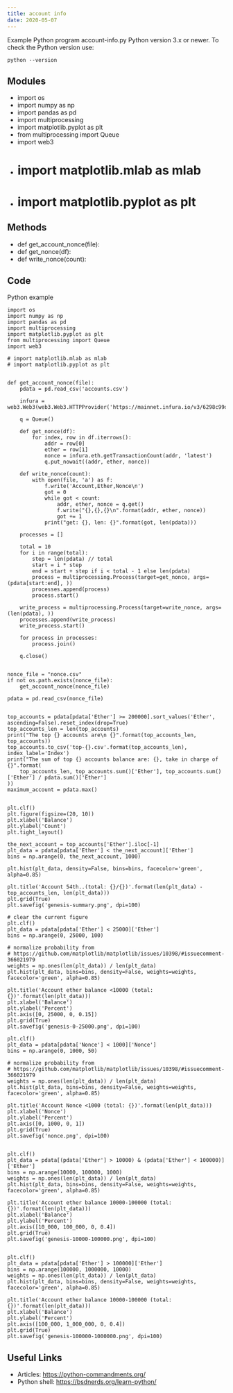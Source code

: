 ```yaml
---
title: account info
date: 2020-05-07
---
```

Example Python program account-info.py
Python version 3.x or newer.
To check the Python version use:

    python --version

## Modules

* import os
* import numpy as np
* import pandas as pd
* import multiprocessing
* import matplotlib.pyplot as plt
* from multiprocessing import Queue
* import web3
* # import matplotlib.mlab as mlab
* # import matplotlib.pyplot as plt

## Methods

* def get_account_nonce(file):
* def get_nonce(df):
* def write_nonce(count):

## Code

Python example

    import os
    import numpy as np
    import pandas as pd
    import multiprocessing
    import matplotlib.pyplot as plt
    from multiprocessing import Queue
    import web3
    
    # import matplotlib.mlab as mlab
    # import matplotlib.pyplot as plt
    
    
    def get_account_nonce(file):
        pdata = pd.read_csv('accounts.csv')
    
        infura = web3.Web3(web3.Web3.HTTPProvider('https://mainnet.infura.io/v3/6298c99dc1ee434aa64cf0c3c19e365f'))
    
        q = Queue()
    
        def get_nonce(df):
            for index, row in df.iterrows():
                addr = row[0]
                ether = row[1]
                nonce = infura.eth.getTransactionCount(addr, 'latest')
                q.put_nowait((addr, ether, nonce))
    
        def write_nonce(count):
            with open(file, 'a') as f:
                f.write('Account,Ether,Nonce\n')
                got = 0
                while got < count:
                    addr, ether, nonce = q.get()
                    f.write("{},{},{}\n".format(addr, ether, nonce))
                    got += 1
                print("get: {}, len: {}".format(got, len(pdata)))
    
        processes = []
    
        total = 10
        for i in range(total):
            step = len(pdata) // total
            start = i * step
            end = start + step if i < total - 1 else len(pdata)
            process = multiprocessing.Process(target=get_nonce, args=(pdata[start:end], ))
            processes.append(process)
            process.start()
    
        write_process = multiprocessing.Process(target=write_nonce, args=(len(pdata), ))
        processes.append(write_process)
        write_process.start()
    
        for process in processes:
            process.join()
    
        q.close()
    
    
    nonce_file = "nonce.csv"
    if not os.path.exists(nonce_file):
        get_account_nonce(nonce_file)
    
    pdata = pd.read_csv(nonce_file)
    
    
    top_accounts = pdata[pdata['Ether'] >= 200000].sort_values('Ether', ascending=False).reset_index(drop=True)
    top_accounts_len = len(top_accounts)
    print("The top {} accounts are\n {}".format(top_accounts_len, top_accounts))
    top_accounts.to_csv('top-{}.csv'.format(top_accounts_len), index_label='Index')
    print("The sum of top {} accounts balance are: {}, take in charge of {}".format(
        top_accounts_len, top_accounts.sum()['Ether'], top_accounts.sum()['Ether'] / pdata.sum()['Ether']
    ))
    maximum_account = pdata.max()
    
    
    plt.clf()
    plt.figure(figsize=(20, 10))
    plt.xlabel('Balance')
    plt.ylabel('Count')
    plt.tight_layout()
    
    the_next_account = top_accounts['Ether'].iloc[-1]
    plt_data = pdata[pdata['Ether'] < the_next_account]['Ether']
    bins = np.arange(0, the_next_account, 1000)
    
    plt.hist(plt_data, density=False, bins=bins, facecolor='green', alpha=0.85)
    
    plt.title('Account 54th..(total: {}/{})'.format(len(plt_data) - top_accounts_len, len(plt_data)))
    plt.grid(True)
    plt.savefig('genesis-summary.png', dpi=100)
    
    # clear the current figure
    plt.clf()
    plt_data = pdata[pdata['Ether'] < 25000]['Ether']
    bins = np.arange(0, 25000, 100)
    
    # normalize probability from
    # https://github.com/matplotlib/matplotlib/issues/10398/#issuecomment-366021979
    weights = np.ones(len(plt_data)) / len(plt_data)
    plt.hist(plt_data, bins=bins, density=False, weights=weights, facecolor='green', alpha=0.85)
    
    plt.title('Account ether balance <10000 (total: {})'.format(len(plt_data)))
    plt.xlabel('Balance')
    plt.ylabel('Percent')
    plt.axis([0, 25000, 0, 0.15])
    plt.grid(True)
    plt.savefig('genesis-0-25000.png', dpi=100)
    
    plt.clf()
    plt_data = pdata[pdata['Nonce'] < 1000]['Nonce']
    bins = np.arange(0, 1000, 50)
    
    # normalize probability from
    # https://github.com/matplotlib/matplotlib/issues/10398/#issuecomment-366021979
    weights = np.ones(len(plt_data)) / len(plt_data)
    plt.hist(plt_data, bins=bins, density=False, weights=weights, facecolor='green', alpha=0.85)
    
    plt.title('Account Nonce <1000 (total: {})'.format(len(plt_data)))
    plt.xlabel('Nonce')
    plt.ylabel('Percent')
    plt.axis([0, 1000, 0, 1])
    plt.grid(True)
    plt.savefig('nonce.png', dpi=100)
    
    
    plt.clf()
    plt_data = pdata[(pdata['Ether'] > 10000) & (pdata['Ether'] < 100000)]['Ether']
    bins = np.arange(10000, 100000, 1000)
    weights = np.ones(len(plt_data)) / len(plt_data)
    plt.hist(plt_data, bins=bins, density=False, weights=weights, facecolor='green', alpha=0.85)
    
    plt.title('Account ether balance 10000-100000 (total: {})'.format(len(plt_data)))
    plt.xlabel('Balance')
    plt.ylabel('Percent')
    plt.axis([10_000, 100_000, 0, 0.4])
    plt.grid(True)
    plt.savefig('genesis-10000-100000.png', dpi=100)
    
    
    plt.clf()
    plt_data = pdata[pdata['Ether'] > 100000]['Ether']
    bins = np.arange(100000, 1000000, 10000)
    weights = np.ones(len(plt_data)) / len(plt_data)
    plt.hist(plt_data, bins=bins, density=False, weights=weights, facecolor='green', alpha=0.85)
    
    plt.title('Account ether balance 10000-100000 (total: {})'.format(len(plt_data)))
    plt.xlabel('Balance')
    plt.ylabel('Percent')
    plt.axis([100_000, 1_000_000, 0, 0.4])
    plt.grid(True)
    plt.savefig('genesis-100000-1000000.png', dpi=100)
    

## Useful Links

- Articles: https://python-commandments.org/
- Python shell: https://bsdnerds.org/learn-python/
